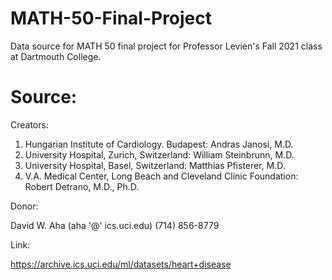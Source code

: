 # MATH-50-Final-Project
Data source for MATH 50 final project for Professor Levien's Fall 2021 class at Dartmouth College. 

# Source:

Creators:

1. Hungarian Institute of Cardiology. Budapest: Andras Janosi, M.D.
2. University Hospital, Zurich, Switzerland: William Steinbrunn, M.D.
3. University Hospital, Basel, Switzerland: Matthias Pfisterer, M.D.
4. V.A. Medical Center, Long Beach and Cleveland Clinic Foundation: Robert Detrano, M.D., Ph.D.

Donor:

David W. Aha (aha '@' ics.uci.edu) (714) 856-8779

Link:

https://archive.ics.uci.edu/ml/datasets/heart+disease


